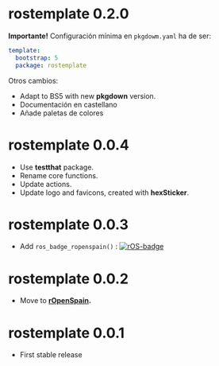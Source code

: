 # rostemplate 0.2.0

**Importante!** Configuración mínima en `pkgdowm.yaml` ha de ser:

``` yaml
template:
  bootstrap: 5
  package: rostemplate
```

Otros cambios:

-   Adapt to BS5 with new **pkgdown** version.
-   Documentación en castellano
-   Añade paletas de colores

# rostemplate 0.0.4

-   Use **testthat** package.
-   Rename core functions.
-   Update actions.
-   Update logo and favicons, created with **hexSticker**.

# rostemplate 0.0.3

-   Add `ros_badge_ropenspain()` :
    [![rOS-badge](https://ropenspain.github.io/rostemplate/reference/figures/ropenspain-badge.svg)](https://ropenspain.es/)

# rostemplate 0.0.2

-   Move to [**rOpenSpain**](https://github.com/rOpenSpain/rostemplate)**.**

# rostemplate 0.0.1

-   First stable release
